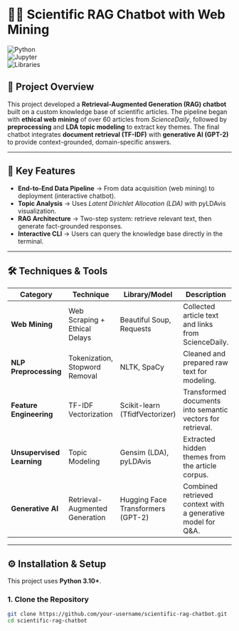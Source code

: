 # 🔬🤖 Scientific RAG Chatbot with Web Mining  

![Python](https://img.shields.io/badge/Python-3.10%2B-blue)  
![Jupyter](https://img.shields.io/badge/Notebook-Jupyter-orange)  
![Libraries](https://img.shields.io/badge/Libraries-BeautifulSoup4%2C%20scikit--learn%2C%20transformers%2C%20gensim%2C%20NLTK%2C%20SpaCy-green)  

## 📌 Project Overview  
This project developed a **Retrieval-Augmented Generation (RAG) chatbot** built on a custom knowledge base of scientific articles. The pipeline began with **ethical web mining** of over 60 articles from *ScienceDaily*, followed by **preprocessing** and **LDA topic modeling** to extract key themes. The final chatbot integrates **document retrieval (TF-IDF)** with **generative AI (GPT-2)** to provide context-grounded, domain-specific answers.  

---

## 🚀 Key Features  
- **End-to-End Data Pipeline** → From data acquisition (web mining) to deployment (interactive chatbot).  
- **Topic Analysis** → Uses *Latent Dirichlet Allocation (LDA)* with pyLDAvis visualization.  
- **RAG Architecture** → Two-step system: retrieve relevant text, then generate fact-grounded responses.  
- **Interactive CLI** → Users can query the knowledge base directly in the terminal.  

---

## 🛠️ Techniques & Tools  

| Category            | Technique                         | Library/Model                  | Description |
|---------------------|-----------------------------------|--------------------------------|-------------|
| **Web Mining**      | Web Scraping + Ethical Delays     | Beautiful Soup, Requests       | Collected article text and links from ScienceDaily. |
| **NLP Preprocessing** | Tokenization, Stopword Removal   | NLTK, SpaCy                    | Cleaned and prepared raw text for modeling. |
| **Feature Engineering** | TF-IDF Vectorization            | Scikit-learn (TfidfVectorizer) | Transformed documents into semantic vectors for retrieval. |
| **Unsupervised Learning** | Topic Modeling                 | Gensim (LDA), pyLDAvis         | Extracted hidden themes from the article corpus. |
| **Generative AI**   | Retrieval-Augmented Generation    | Hugging Face Transformers (GPT-2) | Combined retrieved context with a generative model for Q&A. |

---

## ⚙️ Installation & Setup  

This project uses **Python 3.10+**.  

### 1. Clone the Repository  
```bash
git clone https://github.com/your-username/scientific-rag-chatbot.git
cd scientific-rag-chatbot
